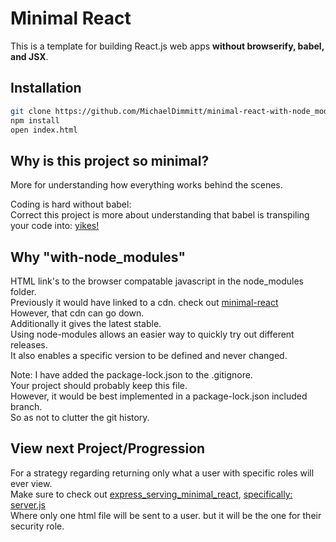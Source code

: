 Minimal React
=============
This is a template for building React.js web apps **without browserify, babel, and JSX**.

## Installation
```bash
git clone https://github.com/MichaelDimmitt/minimal-react-with-node_modules.git
npm install
open index.html
```

## Why is this project so minimal?
More for understanding how everything works behind the scenes.

Coding is hard without babel:</br>
Correct this project is more about understanding that babel is transpiling your code into: [yikes!](https://github.com/MichaelDimmitt/express_serving_minimal_react/blob/with-express/js/helloWorldComponents.js)


## Why "with-node_modules"
HTML link's to the browser compatable javascript in the node_modules folder.
<br/>Previously it would have linked to a cdn. check out [minimal-react](https://github.com/shinglyu/minimal-react)
<br/>However, that cdn can go down. 
<br/>Additionally it gives the latest stable.
<br/>Using node-modules allows an easier way to quickly try out different releases.
<br/>It also enables a specific version to be defined and never changed.

Note: I have added the package-lock.json to the .gitignore.
<br/>Your project should probably keep this file.
<br/>However, it would be best implemented in a package-lock.json included branch.
<br/>So as not to clutter the git history.

## View next Project/Progression
For a strategy regarding returning only what a user with specific roles will ever view.
<br/>Make sure to check out [express_serving_minimal_react](https://github.com/MichaelDimmitt/express_serving_minimal_react), [specifically: server.js](https://github.com/MichaelDimmitt/express_serving_minimal_react/blob/master/server.js)
<br/>Where only one html file will be sent to a user. but it will be the one for their security role.

